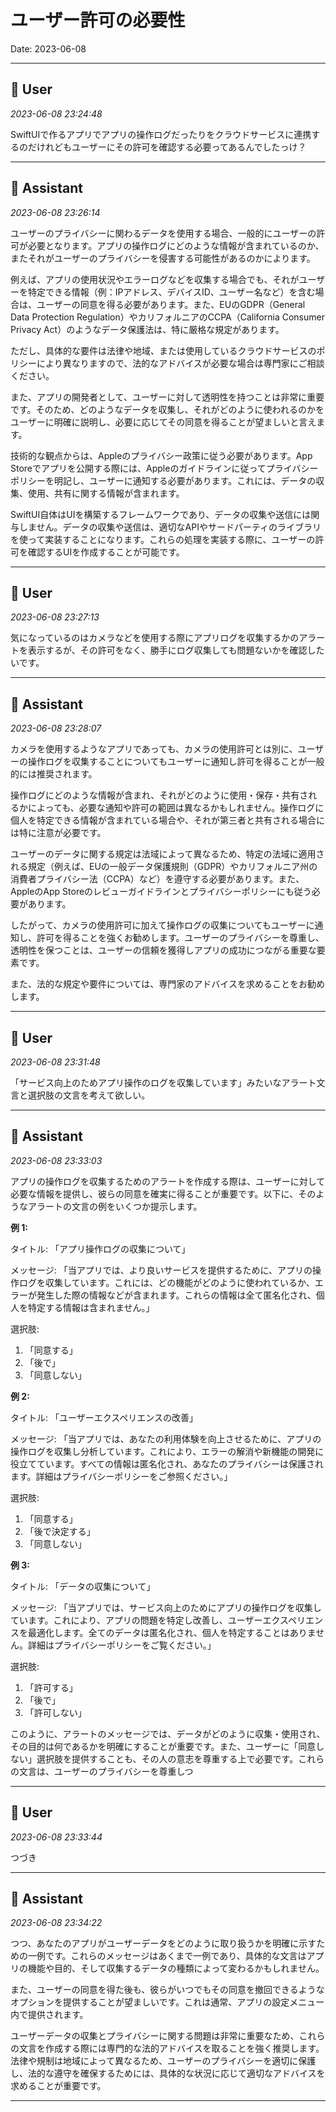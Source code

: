 # ユーザー許可の必要性

Date: 2023-06-08

---

## 👤 User
*2023-06-08 23:24:48*

SwiftUIで作るアプリでアプリの操作ログだったりをクラウドサービスに連携するのだけれどもユーザーにその許可を確認する必要ってあるんでしたっけ？

---

## 🤖 Assistant
*2023-06-08 23:26:14*

ユーザーのプライバシーに関わるデータを使用する場合、一般的にユーザーの許可が必要となります。アプリの操作ログにどのような情報が含まれているのか、またそれがユーザーのプライバシーを侵害する可能性があるのかによります。

例えば、アプリの使用状況やエラーログなどを収集する場合でも、それがユーザーを特定できる情報（例：IPアドレス、デバイスID、ユーザー名など）を含む場合は、ユーザーの同意を得る必要があります。また、EUのGDPR（General Data Protection Regulation）やカリフォルニアのCCPA（California Consumer Privacy Act）のようなデータ保護法は、特に厳格な規定があります。

ただし、具体的な要件は法律や地域、または使用しているクラウドサービスのポリシーにより異なりますので、法的なアドバイスが必要な場合は専門家にご相談ください。

また、アプリの開発者として、ユーザーに対して透明性を持つことは非常に重要です。そのため、どのようなデータを収集し、それがどのように使われるのかをユーザーに明確に説明し、必要に応じてその同意を得ることが望ましいと言えます。

技術的な観点からは、Appleのプライバシー政策に従う必要があります。App Storeでアプリを公開する際には、Appleのガイドラインに従ってプライバシーポリシーを明記し、ユーザーに通知する必要があります。これには、データの収集、使用、共有に関する情報が含まれます。

SwiftUI自体はUIを構築するフレームワークであり、データの収集や送信には関与しません。データの収集や送信は、適切なAPIやサードパーティのライブラリを使って実装することになります。これらの処理を実装する際に、ユーザーの許可を確認するUIを作成することが可能です。

---

## 👤 User
*2023-06-08 23:27:13*

気になっているのはカメラなどを使用する際にアプリログを収集するかのアラートを表示するが、その許可をなく、勝手にログ収集しても問題ないかを確認したいです。

---

## 🤖 Assistant
*2023-06-08 23:28:07*

カメラを使用するようなアプリであっても、カメラの使用許可とは別に、ユーザーの操作ログを収集することについてもユーザーに通知し許可を得ることが一般的には推奨されます。

操作ログにどのような情報が含まれ、それがどのように使用・保存・共有されるかによっても、必要な通知や許可の範囲は異なるかもしれません。操作ログに個人を特定できる情報が含まれている場合や、それが第三者と共有される場合には特に注意が必要です。

ユーザーのデータに関する規定は法域によって異なるため、特定の法域に適用される規定（例えば、EUの一般データ保護規則（GDPR）やカリフォルニア州の消費者プライバシー法（CCPA）など）を遵守する必要があります。また、AppleのApp Storeのレビューガイドラインとプライバシーポリシーにも従う必要があります。

したがって、カメラの使用許可に加えて操作ログの収集についてもユーザーに通知し、許可を得ることを強くお勧めします。ユーザーのプライバシーを尊重し、透明性を保つことは、ユーザーの信頼を獲得しアプリの成功につながる重要な要素です。

また、法的な規定や要件については、専門家のアドバイスを求めることをお勧めします。

---

## 👤 User
*2023-06-08 23:31:48*

「サービス向上のためアプリ操作のログを収集しています」みたいなアラート文言と選択肢の文言を考えて欲しい。

---

## 🤖 Assistant
*2023-06-08 23:33:03*

アプリの操作ログを収集するためのアラートを作成する際は、ユーザーに対して必要な情報を提供し、彼らの同意を確実に得ることが重要です。以下に、そのようなアラートの文言の例をいくつか提示します。

**例 1:**

タイトル: 「アプリ操作ログの収集について」

メッセージ: 
「当アプリでは、より良いサービスを提供するために、アプリの操作ログを収集しています。これには、どの機能がどのように使われているか、エラーが発生した際の情報などが含まれます。これらの情報は全て匿名化され、個人を特定する情報は含まれません。」

選択肢: 
1. 「同意する」
2. 「後で」
3. 「同意しない」

**例 2:**

タイトル: 「ユーザーエクスペリエンスの改善」

メッセージ: 
「当アプリでは、あなたの利用体験を向上させるために、アプリの操作ログを収集し分析しています。これにより、エラーの解消や新機能の開発に役立てています。すべての情報は匿名化され、あなたのプライバシーは保護されます。詳細はプライバシーポリシーをご参照ください。」

選択肢: 
1. 「同意する」
2. 「後で決定する」
3. 「同意しない」

**例 3:**

タイトル: 「データの収集について」

メッセージ: 
「当アプリでは、サービス向上のためにアプリの操作ログを収集しています。これにより、アプリの問題を特定し改善し、ユーザーエクスペリエンスを最適化します。全てのデータは匿名化され、個人を特定することはありません。詳細はプライバシーポリシーをご覧ください。」

選択肢: 
1. 「許可する」
2. 「後で」
3. 「許可しない」

このように、アラートのメッセージでは、データがどのように収集・使用され、その目的は何であるかを明確にすることが重要です。また、ユーザーに「同意しない」選択肢を提供することも、その人の意志を尊重する上で必要です。これらの文言は、ユーザーのプライバシーを尊重しつ

---

## 👤 User
*2023-06-08 23:33:44*

つづき

---

## 🤖 Assistant
*2023-06-08 23:34:22*

つつ、あなたのアプリがユーザーデータをどのように取り扱うかを明確に示すための一例です。これらのメッセージはあくまで一例であり、具体的な文言はアプリの機能や目的、そして収集するデータの種類によって変わるかもしれません。

また、ユーザーの同意を得た後も、彼らがいつでもその同意を撤回できるようなオプションを提供することが望ましいです。これは通常、アプリの設定メニュー内で提供されます。

ユーザーデータの収集とプライバシーに関する問題は非常に重要なため、これらの文言を作成する際には専門的な法的アドバイスを取ることを強く推奨します。法律や規制は地域によって異なるため、ユーザーのプライバシーを適切に保護し、法的な遵守を確保するためには、具体的な状況に応じて適切なアドバイスを求めることが重要です。

---
